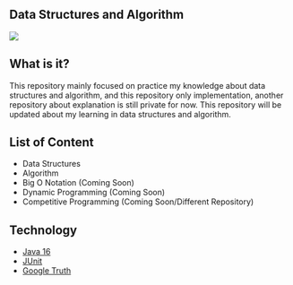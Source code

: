 ## Data Structures and Algorithm
<img src="https://www.azquotes.com/picture-quotes/quote-bad-programmers-worry-about-the-code-good-programmers-worry-about-data-structures-and-linus-torvalds-75-52-72.jpg"/>

## What is it?
This repository mainly focused on practice my knowledge about data structures and algorithm, and this repository only implementation, another repository about explanation is still private for now. This repository will be updated about my learning in data structures and algorithm.

## List of Content
- Data Structures
- Algorithm
- Big O Notation (Coming Soon)
- Dynamic Programming (Coming Soon)
- Competitive Programming (Coming Soon/Different Repository)

## Technology
- <a href="https://www.java.com/">Java 16</a>
- <a href="https://junit.org/">JUnit</a>
- <a href="https://github.com/google/truth">Google Truth</a>
